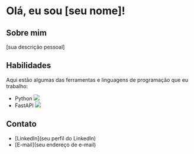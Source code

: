 # Olá, eu sou [seu nome]!

## Sobre mim
[sua descrição pessoal]

## Habilidades
Aqui estão algumas das ferramentas e linguagens de programação que eu trabalho:

- Python <img src="https://img.icons8.com/color/48/000000/python.png"/>
- FastAPI <img src="https://img.icons8.com/color/48/000000/api-settings.png"/>

## Contato
- [LinkedIn](seu perfil do LinkedIn)
- [E-mail](seu endereço de e-mail)
